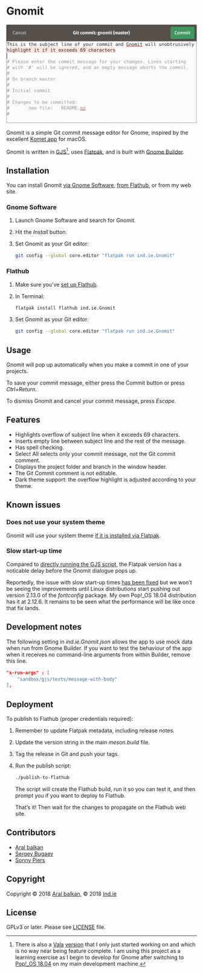 # Gnomit

![Screenshot of Gnomit showing the overflow highlighting on the subject line and the automatically inserted empty line between the subject line and the rest of the commit message.](gnomit.png)

Gnomit is a simple Git commit message editor for Gnome, inspired by the excellent [Komet app](https://github.com/zorgiepoo/Komet) for macOS.

Gnomit is written in [GJS](https://gitlab.gnome.org/GNOME/gjs/wikis/Home)[^1], uses [Flatpak](https://www.flatpak.org/), and is built with [Gnome Builder](https://wiki.gnome.org/Apps/Builder).

## Installation

You can install Gnomit [via Gnome Software](https://wiki.gnome.org/Apps/Software), [from Flathub](https://flathub.org/apps/details/ind.ie.Gnomit), or from my web site.

### Gnome Software

1. Launch Gnome Software and search for Gnomit.
2. Hit the _Install_ button.
3. Set Gnomit as your Git editor:

    ```bash
    git config --global core.editor "flatpak run ind.ie.Gnomit"
    ```


### Flathub

1. Make sure you’ve [set up Flathub](https://flatpak.org/setup/).

2. In Terminal:

    ```bash
    flatpak install flathub ind.ie.Gnomit
    ```
3. Set Gnomit as your Git editor:

    ```bash
    git config --global core.editor "flatpak run ind.ie.Gnomit"
    ```

## Usage

Gnomit will pop up automatically when you make a commit in one of your projects.

To save your commit message, either press the Commit button or press _Ctrl+Return_.

To dismiss Gnomit and cancel your commit message, press _Escape_.

## Features

  * Highlights overflow of subject line when it exceeds 69 characters.
  * Inserts empty line between subject line and the rest of the message.
  * Has spell checking.
  * Select All selects only your commit message, not the Git commit comment.
  * Displays the project folder and branch in the window header.
  * The Git Commit comment is not editable.
  * Dark theme support: the overflow highlight is adjusted according to your theme.

## Known issues

### Does not use your system theme

Gnomit will use your system theme [if it is installed via Flatpak](https://www.linuxuprising.com/2018/05/how-to-get-flatpak-apps-to-use-correct.html).

### Slow start-up time

Compared to [directly running the GJS script](https://source.ind.ie/gnome/gnomit/gjs/tree/bare), the Flatpak version has a noticable delay before the Gnomit dialogue pops up.

Reportedly, the issue with slow start-up times [has been fixed](https://blogs.gnome.org/alexl/2018/01/16/fixing-flatpak-startup-times/) but we won’t be seeing the improvements until Linux distributions start pushing out version 2.13.0 of the _fontconfig_ package. My own Pop!_OS 18.04 distribution has it at 2.12.6. It remains to be seen what the performance will be like once that fix lands.

## Development notes

The following setting in _ind.ie.Gnomit.json_ allows the app to use mock data when run from Gnome Builder. If you want to test the behaviour of the app when it receives no command-line arguments from within Builder, remove this line.

```json
"x-run-args" : [
    "sandbox/gjs/tests/message-with-body"
],
```

## Deployment

To publish to Flathub (proper credentials required):

1. Remember to update Flatpak metadata, including release notes.
2. Update the version string in the main _meson.build_ file.
3. Tag the release in Git and push your tags.
4. Run the publish script:

    ```bash
    ./publish-to-flathub
    ```

    The script will create the Flathub build, run it so you can test it, and then prompt you if you want to deploy to Flathub.

    That’s it! Then wait for the changes to propagate on the Flathub web site.

## Contributors

  * [Aral balkan](https://ar.al)
  * [Sergey Bugaev](https://mastodon.technology/@bugaevc)
  * [Sonny Piers](https://github.com/sonnyp)

## Copyright

Copyright © 2018 [Aral balkan](https://ar.al), © 2018 [Ind.ie](https://ind.ie)

## License

GPLv3 or later. Please see [LICENSE](https://source.ind.ie/gnome/gnomit/blob/master/LICENSE) file.


[^1]: There is also a [Vala](https://wiki.gnome.org/Projects/Vala) [version](https://source.ind.ie/gnome/gnomit/vala) that I only just started working on and which is no way near being feature complete. I am using this project as a learning exercise as I begin to develop for Gnome after switching to [Pop!_OS 18.04](https://ar.al/2018/07/26/popos-18.04-the-state-of-the-art-in-linux-on-desktop/) on my main development machine.
